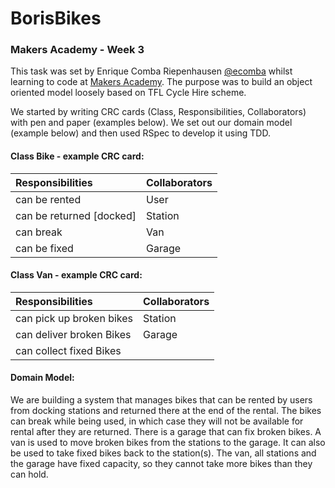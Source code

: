 BorisBikes
==========

### Makers Academy - Week 3

This task was set by Enrique Comba Riepenhausen
[@ecomba](http://twitter.com/ecomba) whilst learning to code at
[Makers Academy](http://www.makersacademy.com). The purpose was to build
an object oriented model loosely based on TFL Cycle Hire scheme.

We started by writing CRC cards (Class, Responsibilities, Collaborators) with pen and paper (examples below). We set out our domain model (example below) and then used RSpec to develop it using TDD.


#### Class Bike - example CRC card:

| Responsibilities          | Collaborators |
| :-------------------      | :------------ |
| can be rented             | User          |
| can be returned [docked]  | Station       |
| can break                 | Van           |
| can be fixed              | Garage        |

#### Class Van - example CRC card:

| Responsibilities                                     | Collaborators |
| :--------------------------------------------------- | :------------ |
| can pick up broken bikes                             | Station       | 
| can deliver broken Bikes                             | Garage        |
| can collect fixed Bikes              |               | Bike          |

#### Domain Model:

We are building a system that manages bikes that can be rented by users from docking stations and returned there at the end of the rental. The bikes can break while being used, in which case they will not be available for rental after they are returned. There is a garage that can fix broken bikes. A van is used to move broken bikes from the stations to the garage. It can also be used to take fixed bikes back to the station(s). The van, all stations and the garage have fixed capacity, so they cannot take more bikes than they can hold.
